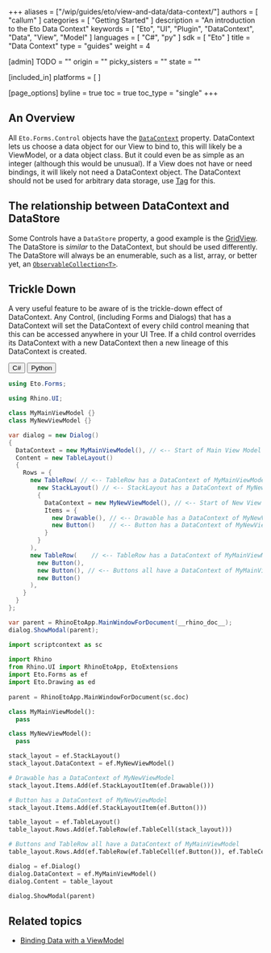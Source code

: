+++
aliases = ["/wip/guides/eto/view-and-data/data-context/"]
authors = [ "callum" ]
categories = [ "Getting Started" ]
description = "An introduction to the Eto Data Context"
keywords = [ "Eto", "UI", "Plugin", "DataContext", "Data", "View", "Model" ]
languages = [ "C#", "py" ]
sdk = [ "Eto" ]
title = "Data Context"
type = "guides"
weight = 4

[admin]
TODO = ""
origin = ""
picky_sisters = ""
state = ""

[included_in]
platforms = [ ]

[page_options]
byline = true
toc = true
toc_type = "single"
+++

<!-- cs -- Tested on Win/Mac -->
<!-- cs -- TODO : DataStore examples and best practices -->

## An Overview
All `Eto.Forms.Control` objects have the [`DataContext`](http://pages.picoe.ca/docs/api/html/P_Eto_Forms_BindableWidget_DataContext.htm) property.
DataContext lets us choose a data object for our View to bind to, this will likely be a ViewModel, or a data object class. But it could even be as simple as an integer (although this would be unusual).
If a View does not have or need bindings, it will likely not need a DataContext object.
The DataContext should not be used for arbitrary data storage, use [Tag](http://pages.picoe.ca/docs/api/html/P_Eto_Forms_Control_Tag.htm) for this.

## The relationship between DataContext and DataStore
Some Controls have a `DataStore` property, a good example is the [GridView](http://pages.picoe.ca/docs/api/html/T_Eto_Forms_GridView.htm).
The DataStore is _similar_ to the DataContext, but should be used differently.
The DataStore will always be an enumerable, such as a list, array, or better yet, an [`ObservableCollection<T>`](https://learn.microsoft.com/en-us/dotnet/api/system.collections.objectmodel.observablecollection-1?view=net-7.0).

## Trickle Down
A very useful feature to be aware of is the trickle-down effect of DataContext.
Any Control, (including Forms and Dialogs) that has a DataContext will set the DataContext of every child control meaning that this can be accessed anywhere in your UI Tree.
If a child control overrides its DataContext with a new DataContext then a new lineage of this DataContext is created.


<div class="codetab">
  <button class="tablinks1" onclick="openCodeTab(event, 'cs1')" id="defaultOpen1">C#</button>
  <button class="tablinks1" onclick="openCodeTab(event, 'py1')">Python</button>
</div>

<div class="tab-content">
  <div class="codetab-content1" id="cs1">

```cs
using Eto.Forms;

using Rhino.UI;

class MyMainViewModel {}
class MyNewViewModel {}

var dialog = new Dialog()
{
  DataContext = new MyMainViewModel(), // <-- Start of Main View Model
  Content = new TableLayout()
  {
    Rows = {
      new TableRow( // <-- TableRow has a DataContext of MyMainViewModel
        new StackLayout() // <-- StackLayout has a DataContext of MyNewViewModel
        {
          DataContext = new MyNewViewModel(), // <-- Start of New View Model
          Items = {
            new Drawable(), // <-- Drawable has a DataContext of MyNewViewModel
            new Button()    // <-- Button has a DataContext of MyNewViewModel
          }
        }
      ),
      new TableRow(    // <-- TableRow has a DataContext of MyMainViewModel
        new Button(), 
        new Button(), // <-- Buttons all have a DataContext of MyMainViewModel
        new Button()
      ),
    }
  }
};

var parent = RhinoEtoApp.MainWindowForDocument(__rhino_doc__);
dialog.ShowModal(parent);
```

</div>
<div class="codetab-content1" id="py1">

```py
import scriptcontext as sc
 
import Rhino
from Rhino.UI import RhinoEtoApp, EtoExtensions
import Eto.Forms as ef
import Eto.Drawing as ed
 
parent = RhinoEtoApp.MainWindowForDocument(sc.doc)

class MyMainViewModel():
  pass

class MyNewViewModel():
  pass

stack_layout = ef.StackLayout()
stack_layout.DataContext = ef.MyNewViewModel()

# Drawable has a DataContext of MyNewViewModel
stack_layout.Items.Add(ef.StackLayoutItem(ef.Drawable()))

# Button has a DataContext of MyNewViewModel
stack_layout.Items.Add(ef.StackLayoutItem(ef.Button()))

table_layout = ef.TableLayout()
table_layout.Rows.Add(ef.TableRow(ef.TableCell(stack_layout)))

# Buttons and TableRow all have a DataContext of MyMainViewModel
table_layout.Rows.Add(ef.TableRow(ef.TableCell(ef.Button()), ef.TableCell(ef.Button()), ef.TableCell(ef.Button())))

dialog = ef.Dialog()
dialog.DataContext = ef.MyMainViewModel()
dialog.Content = table_layout

dialog.ShowModal(parent)
```
  </div>
</div>

## Related topics

- [Binding Data with a ViewModel](../binding/)
